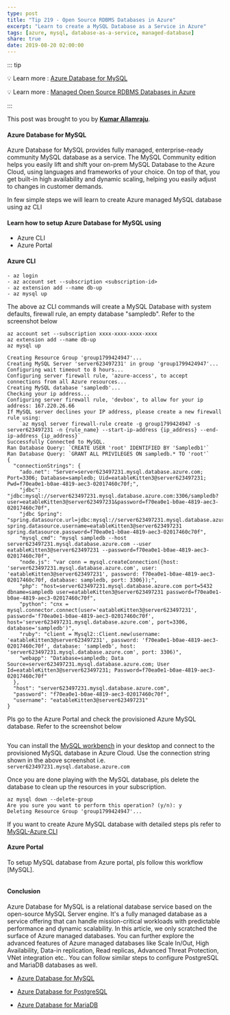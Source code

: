 ```yaml
---
type: post
title: "Tip 219 - Open Source RDBMS Databases in Azure"
excerpt: "Learn to create a MySQL Database as a Service in Azure"
tags: [azure, mysql, database-as-a-service, managed-database]
share: true
date: 2019-08-20 02:00:00
---
```


::: tip

:bulb: Learn more : [Azure Database for MySQL](https://azure.microsoft.com/en-us/services/mysql/?WT.mc_id=docs-azuredevtips-azureappsdev)

:bulb: Learn more : [Managed Open Source RDBMS Databases in Azure](https://azure.microsoft.com/en-us/blog/happy-birthday-to-managed-open-source-rdbms-services-in-azure/?WT.mc_id=docs-azuredevtips-azureappsdev)

:::

This post was brought to you by **[Kumar Allamraju](https://twitter.com/kumarallamraju)**. 

#### Azure Database for MySQL

Azure Database for MySQL provides fully managed, enterprise-ready community MySQL database as a service. The MySQL Community edition helps you easily lift and shift your on-prem MySQL Database to the Azure Cloud, using languages and frameworks of your choice. On top of that, you get built-in high availability and dynamic scaling, helping you easily adjust to changes in customer demands. 

In few simple steps we will learn to create Azure managed MySQL database using az CLI

#### Learn how to setup Azure Database for MySQL using

- Azure CLI
- Azure Portal


#### Azure CLI

```
- az login
- az account set --subscription <subscription-id>
- az extension add --name db-up
- az mysql up
```

The above az CLI commands will create a MySQL Database with system defaults, firewall rule, an empty database "sampledb". Refer to the screenshot below

```
az account set --subscription xxxx-xxxx-xxxx-xxxx
az extension add --name db-up
az mysql up

Creating Resource Group 'group1799424947'...
Creating MySQL Server 'server623497231' in group 'group1799424947'...
Configuring wait timeout to 8 hours...
Configuring server firewall rule, 'azure-access', to accept connections from all Azure resources...
Creating MySQL database 'sampledb'...
Checking your ip address...
Configuring server firewall rule, 'devbox', to allow for your ip address: 167.220.26.66
If MySQL server declines your IP address, please create a new firewall rule using:
    `az mysql server firewall-rule create -g group1799424947 -s server623497231 -n {rule_name} --start-ip-address {ip_address} --end-ip-address {ip_address}`
Successfully Connected to MySQL.
Ran Database Query: `CREATE USER 'root' IDENTIFIED BY 'Sampledb1'`
Ran Database Query: `GRANT ALL PRIVILEGES ON sampledb.* TO 'root'`
{
  "connectionStrings": {
    "ado.net": "Server=server623497231.mysql.database.azure.com; Port=3306; Database=sampledb; Uid=eatableKitten3@server623497231; Pwd=f70ea0e1-b0ae-4819-aec3-02017460c70f;",
    "jdbc": "jdbc:mysql://server623497231.mysql.database.azure.com:3306/sampledb?user=eatableKitten3@server623497231&password=f70ea0e1-b0ae-4819-aec3-02017460c70f",
    "jdbc Spring": "spring.datasource.url=jdbc:mysql://server623497231.mysql.database.azure.com:3306/sampledb  spring.datasource.username=eatableKitten3@server623497231  spring.datasource.password=f70ea0e1-b0ae-4819-aec3-02017460c70f",
    "mysql_cmd": "mysql sampledb --host server623497231.mysql.database.azure.com --user eatableKitten3@server623497231 --password=f70ea0e1-b0ae-4819-aec3-02017460c70f",
    "node.js": "var conn = mysql.createConnection({host: 'server623497231.mysql.database.azure.com', user: 'eatableKitten3@server623497231', password: f70ea0e1-b0ae-4819-aec3-02017460c70f, database: sampledb, port: 3306});",
    "php": "host=server623497231.mysql.database.azure.com port=5432 dbname=sampledb user=eatableKitten3@server623497231 password=f70ea0e1-b0ae-4819-aec3-02017460c70f",
    "python": "cnx = mysql.connector.connect(user='eatableKitten3@server623497231', password='f70ea0e1-b0ae-4819-aec3-02017460c70f', host='server623497231.mysql.database.azure.com', port=3306, database='sampledb')",
    "ruby": "client = Mysql2::Client.new(username: 'eatableKitten3@server623497231', password: 'f70ea0e1-b0ae-4819-aec3-02017460c70f', database: 'sampledb', host: 'server623497231.mysql.database.azure.com', port: 3306)",
    "webapp": "Database=sampledb; Data Source=server623497231.mysql.database.azure.com; User Id=eatableKitten3@server623497231; Password=f70ea0e1-b0ae-4819-aec3-02017460c70f"
  },
  "host": "server623497231.mysql.database.azure.com",
  "password": "f70ea0e1-b0ae-4819-aec3-02017460c70f",
  "username": "eatableKitten3@server623497231"
}
```
Pls go to the Azure Portal and check the provisioned Azure MySQL database. Refer to the screenshot below

<img :src="$withBase('/files/file1-mysql.jpg')">

You can install the [MySQL workbench](https://dev.mysql.com/downloads/workbench/) in your desktop and connect to the provisioned MySQL database in Azure Cloud. Use the connection string shown in the above screenshot i.e. ```server623497231.mysql.database.azure.com```

Once you are done playing with the MySQL database, pls delete the database to clean up the resources in your subscription. 

```
az mysql down --delete-group 
Are you sure you want to perform this operation? (y/n): y
Deleting Resource Group 'group1799424947'...
```
If you want to create Azure MySQL database with detailed steps pls refer to [MySQL-Azure CLI](https://docs.microsoft.com/en-us/azure/mysql/quickstart-create-mysql-server-database-using-azure-cli?WT.mc_id=docs-azuredevtips-azureappsdev)


#### Azure Portal

To setup MySQL database from Azure portal, pls follow this workflow [MySQL].

<img :src="$withBase('/files/mysql.gif')">

#### Conclusion

Azure Database for MySQL is a relational database service based on the open-source MySQL Server engine. It's a fully managed database as a service offering that can handle mission-critical workloads with predictable performance and dynamic scalability. In this article, we only scratched the surface of Azure managed databases. You can further explore the advanced features of Azure managed databases like Scale In/Out, High Availability, Data-in replication, Read replicas, Advanced Threat Protection, VNet integration etc.. You can follow similar steps to configure PostgreSQL and MariaDB databases as well.

* [Azure Database for MySQL](https://docs.microsoft.com/en-us/azure/mysql?WT.mc_id=docs-azuredevtips-azureappsdev)

* [Azure Database for PostgreSQL](https://docs.microsoft.com/en-us/azure/postgresql?WT.mc_id=docs-azuredevtips-azureappsdev)

* [Azure Database for MariaDB](https://docs.microsoft.com/en-us/azure/mariadb?WT.mc_id=docs-azuredevtips-azureappsdev)






